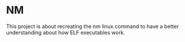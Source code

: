 # NM

This project is about recreating the nm linux command to have a better understanding about how ELF executables work.
